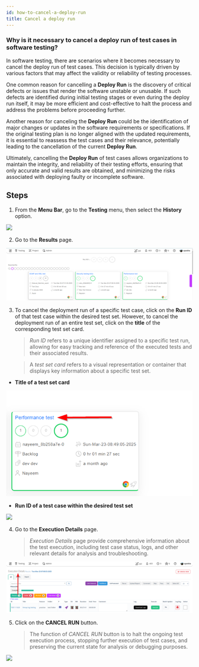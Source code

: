 ```yaml
---
id: how-to-cancel-a-deploy-run
title: Cancel a deploy run
---
```


### Why is it necessary to cancel a deploy run of test cases in software testing?

In software testing, there are scenarios where it becomes necessary to cancel the deploy run of test cases. This decision is typically driven by various factors that may affect the validity or reliability of testing processes.  

One common reason for cancelling a **Deploy Run** is the discovery of critical defects or issues that render the software unstable or unusable. If such defects are identified during initial testing stages or even during the deploy run itself, it may be more efficient and cost-effective to halt the process and address the problems before proceeding further.  

Another reason for canceling the **Deploy Run** could be the identification of major changes or updates in the software requirements or specifications. If the original testing plan is no longer aligned with the updated requirements, it is essential to reassess the test cases and their relevance, potentially leading to the cancellation of the current **Deploy Run**.  

Ultimately, cancelling the **Deploy Run** of test cases allows organizations to maintain the integrity, and reliability of their testing efforts, ensuring that only accurate and valid results are obtained, and minimizing the risks associated with deploying faulty or incomplete software.

## Steps

1. From the **Menu Bar**, go to the **Testing** menu, then select the **History** option.

![](/img/how-tos/how-to-cancel-a-deploy-run/history-button.png)

2. Go to the **Results** page.

![](/img/how-tos/how-to-cancel-a-deploy-run/history-result.png)

3. To cancel the deployment run of a specific test case, click on the **Run ID** of that test case within the desired test set. However, to cancel the deployment run of an entire test set, click on the **title** of the corresponding test set card. 
    > *Run ID* refers to a unique identifier assigned to a specific test run, allowing for easy tracking and reference of the executed tests and their associated results.

    > A *test set card* refers to a visual representation or container that displays key information about a specific test set.  

- **Title of a test set card**

![](/img/how-tos/how-to-cancel-a-deploy-run/set-title.png)

- **Run ID of a test case within the desired test set**

![](/img/how-tos/how-to-cancel-a-deploy-run/results-history.png)

4. Go to the **Execution Details** page.
    > *Execution Details* page provide comprehensive information about the test execution, including test case status, logs, and other relevant details for analysis and troubleshooting.

![](/img/how-tos/how-to-cancel-a-deploy-run/execution-history.png)

5. Click on the **CANCEL RUN** button.  
    > The function of *CANCEL RUN* button is to halt the ongoing test execution process, stopping further execution of test cases, and preserving the current state for analysis or debugging purposes.

![](/img/how-tos/how-to-cancel-a-deploy-run/cancel-run.png)




